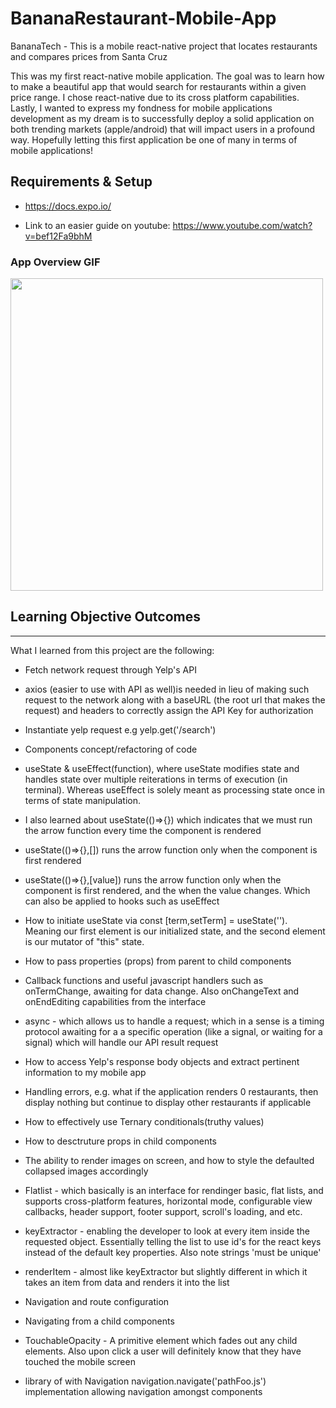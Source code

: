 # BananaRestaurant-Mobile-App
BananaTech - This is a mobile react-native project that locates restaurants and compares prices from Santa Cruz

This was my first react-native mobile application. The goal was to 
learn how to make a beautiful app that would search for restaurants 
within a given price range. I chose react-native due to its cross 
platform capabilities. Lastly, I wanted to express my fondness for mobile 
applications development as my dream is to successfully deploy a solid
application on both trending markets (apple/android)
that will impact users in a profound way. Hopefully letting this first 
application be one of many in terms of mobile applications!

## Requirements & Setup

- https://docs.expo.io/

- Link to an easier guide on youtube: https://www.youtube.com/watch?v=bef12Fa9bhM

### App Overview GIF
<img src="http://g.recordit.co/hFOP62oo68.gif" width=500><br>

## Learning Objective Outcomes
--------------------------------------------------------------------------------------------------------------
What I learned from this project are the following:

- Fetch network request through Yelp's API
- axios (easier to use with API as well)is needed in lieu of making such 
    request to the network along with a baseURL
    (the root url that makes the request) and headers to correctly assign 
    the API Key for authorization
- Instantiate yelp request e.g yelp.get('/search')
-  Components concept/refactoring of code
- useState & useEffect(function), where useState modifies state and handles state over multiple 
    reiterations in terms of execution (in terminal). Whereas useEffect is solely meant as processing 
    state once in terms of state manipulation.
- I also learned about useState(()=>{}) which indicates that we must run the arrow function every time
    the component is rendered
- useState(()=>{},[]) runs the arrow function only when the component is first rendered
- useState(()=>{},[value]) runs the arrow function only when the component is first rendered, and 
       the when the value changes. Which can also be applied to hooks such as useEffect
- How to initiate useState via const [term,setTerm] = useState(''). Meaning our first element is our
    initialized state, and the second element is our mutator of "this" state.
- How to pass properties (props) from parent to child components
- Callback functions and useful javascript handlers such as onTermChange, awaiting for data change. 
    Also onChangeText and onEndEditing capabilities
    from the interface
- async - which allows us to handle a request; which in a sense is a timing protocol awaiting for a
    a specific operation (like a signal, or waiting for a signal) which will handle our API result request
- How to access Yelp's response body objects and extract pertinent information to my mobile app
- Handling errors, e.g. what if the application renders 0 restaurants, then display nothing but continue to display
    other restaurants if applicable
- How to effectively use Ternary conditionals(truthy values)

- How to desctruture props in child components

- The ability to render images on screen, and how to style the defaulted collapsed images accordingly

- Flatlist - which basically is an interface for rendinger basic, flat lists, and supports cross-platform
    features, horizontal mode, configurable view callbacks, header support, footer support, scroll's loading, and etc.
    
- keyExtractor - enabling the developer to look at every item inside the requested object. Essentially telling the
    list to use id's for the react keys instead of the default key properties. Also note strings 'must be unique'
    
- renderItem - almost like keyExtractor but slightly different in which it takes an item from data 
    and renders it into the list
- Navigation and route configuration

- Navigating from a child components

- TouchableOpacity - A primitive element which fades out any child elements. Also upon click a user will definitely
    know that they have touched the mobile screen
    
- library of with Navigation navigation.navigate('pathFoo.js') implementation allowing 
    navigation amongst components

